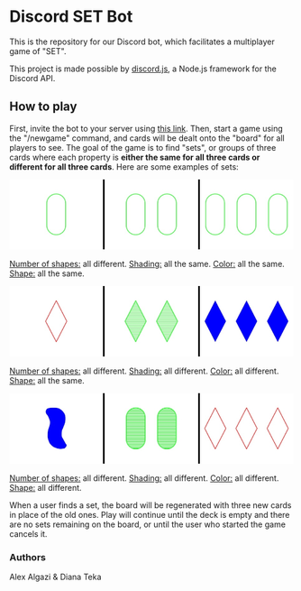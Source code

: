 # Discord SET Bot
This is the repository for our Discord bot, which facilitates a multiplayer game of "SET".

This project is made possible by [discord.js](https://discord.js.org), a Node.js framework for the Discord API.

## How to play
First, invite the bot to your server using [this link](https://discord.com/api/oauth2/authorize?client_id=917630979659685908&permissions=8192&scope=applications.commands%20bot). Then, start a game using the "/newgame" command, and cards will be dealt onto the "board" for all players to see. The goal of the game is to find "sets", or groups of three cards where each property is **either the same for all three cards or different for all three cards**. Here are some examples of sets:

![set1](https://github.com/alex-algazi/setbot/blob/main//images/sets/1.jpeg?raw=true)

<ins>Number of shapes:</ins> all different.
<ins>Shading:</ins> all the same.
<ins>Color:</ins> all the same.
<ins>Shape:</ins> all the same.

![set2](https://github.com/alex-algazi/setbot/blob/main//images/sets/2.jpeg?raw=true)

<ins>Number of shapes:</ins> all different.
<ins>Shading:</ins> all different.
<ins>Color:</ins> all different.
<ins>Shape:</ins> all the same.

![set3](https://github.com/alex-algazi/setbot/blob/main//images/sets/3.jpeg?raw=true)

<ins>Number of shapes:</ins> all different.
<ins>Shading:</ins> all different.
<ins>Color:</ins> all different.
<ins>Shape:</ins> all different.

When a user finds a set, the board will be regenerated with three new cards in place of the old ones. Play will continue until the deck is empty and there are no sets remaining on the board, or until the user who started the game cancels it.

### Authors
Alex Algazi & Diana Teka
